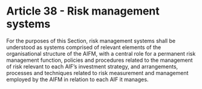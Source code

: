 # Article 38 - Risk management systems


For the purposes of this Section, risk management systems shall be understood as systems comprised of relevant elements of the organisational structure of the AIFM, with a central role for a permanent risk management function, policies and procedures related to the management of risk relevant to each AIF’s investment strategy, and arrangements, processes and techniques related to risk measurement and management employed by the AIFM in relation to each AIF it manages.
